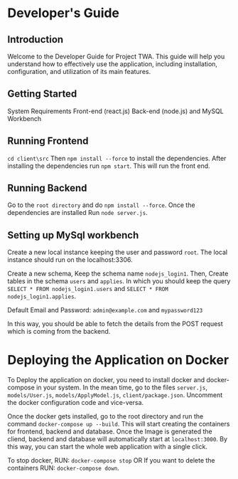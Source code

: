 # Developer's Guide

## Introduction
Welcome to the Developer Guide for Project TWA. This guide will help you understand how to effectively use the application, including installation, configuration, and utilization of its main features.

## Getting Started
System Requirements
Front-end (react.js)
Back-end (node.js) and 
MySQL Workbench

## Running Frontend

```cd client\src```
Then ```npm install --force``` to install the dependencies.
After installing the dependencies run ```npm start```.
This will run the front end.

## Running Backend

Go to the ```root directory``` and do ```npm install --force```. Once the dependencies are installed Run ```node server.js```.

## Setting up MySql workbench

Create a new local instance keeping the user and password ```root```. The local instance should run on the localhost:3306.

Create a new schema, Keep the schema name ```nodejs_login1```. Then, Create tables in the schema ```users``` and ```applies```. In which you should keep the query ```SELECT * FROM nodejs_login1.users``` and ```SELECT * FROM nodejs_login1.applies```.

Default Email and Password: ```admin@example.com``` and ```mypassword123```

In this way, you should be able to fetch the details from the POST request which is coming from the backend.

# Deploying the Application on Docker

To Deploy the application on docker, you need to install docker and docker-compose in your system. In the mean time, go to the files ```server.js```, ```models/User.js```, ```models/ApplyModel.js```, ```client/package.json```. Uncomment the docker configuration code and vice-versa. 

Once the docker gets installed, go to the root directory and run the command ```docker-compose up --build```. This will start creating the containers for frontend, backend and database. Once the Image is generated the cliend, backend and database will automatically start at ```localhost:3000```. By this way, you can start the whole web application with a single click.

To stop docker, RUN: ```docker-compose stop``` OR If you want to delete the containers RUN: ```docker-compose down```.